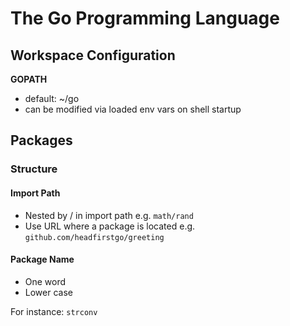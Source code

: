 # The Go Programming Language

## Workspace Configuration

__GOPATH__

* default: ~/go
* can be modified via loaded env vars on shell startup

## Packages

### Structure

#### Import Path

* Nested by / in import path e.g. `math/rand`
* Use URL where a package is located e.g. `github.com/headfirstgo/greeting`

#### Package Name

* One word
* Lower case

For instance: `strconv`


